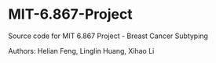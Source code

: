 # MIT-6.867-Project
Source code for MIT 6.867 Project - Breast Cancer Subtyping

Authors: Helian Feng, Linglin Huang, Xihao Li
